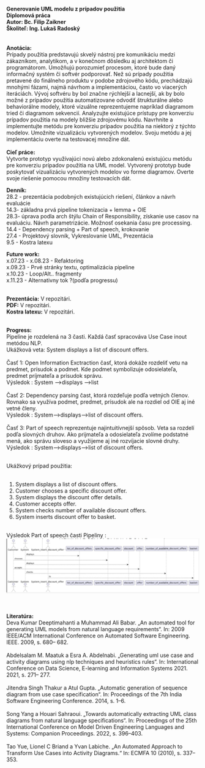 **Generovanie UML modelu z prípadov použitia**<br />
**Diplomová práca**<br />
**Autor: Bc. Filip Zaikner**<br />
**Školiteľ: Ing. Lukaš Radoský**<br />
<br /><br />
**Anotácia:**<br />
Prípady použitia predstavujú skvelý nástroj pre komunikáciu medzi
zákazníkom, analytikom, a v konečnom dôsledku aj architektom či
programátorom. Umožňujú porozumieť procesom, ktoré bude daný informačný
systém či softvér podporovať. Než sú prípady použitia pretavené do finálneho
produktu v podobe zdrojového kódu, prechádzajú mnohými fázami, najmä
návrhom a implementáciou, často vo viacerých iteráciách. Vývoj softvéru
by bol značne rýchlejší a lacnejší, ak by bolo možné z prípadov použitia
automatizovane odvodiť štrukturálne alebo behaviorálne modely, ktoré vizuálne
reprezentujeme napríklad diagramom tried či diagramom sekvencií.
Analyzujte existujúce prístupy pre konverziu prípadov použitia na modely
bližšie zdrojovému kódu. Navrhnite a implementujte metódu pre konverziu
prípadov použitia na niektorý z týchto modelov. Umožnite vizualizáciu
vytvorených modelov. Svoju metódu a jej implementáciu overte na testovacej
množine dát.<br /><br />
**Cieľ práce:**<br />
Vytvorte prototyp využívajúci novú alebo zdokonalenú existujúcu metódu
pre konverziu prípadov použitia na UML model. Vytvorený prototyp bude
poskytovať vizualizáciu vytvorených modelov vo forme diagramov. Overte
svoje riešenie pomocou množiny testovacích dát.<br />

**Denník:**<br />
28.2 - prezentácia podobných existujúcich riešení, článkov a návrh evaluácie<br />
14.3- základna prvá pipeline tokenizacia + lemma + OIE<br />
28.3- úprava podla arch štýlu Chain of Responsibility, získanie use casov na evaluáciu. Návrh parametrizácie. Možnosť osekania času pre processing.<br />
14.4 - Dependency parsing + Part of speech, krokovanie<br />
27.4 - Projektový slovník, Vykreslovanie UML, Prezentácia<br />
9.5 - Kostra latexu<br />

**Future work:**<br />
x.07.23 - x.08.23 - Refaktoring<br />
x.09.23 - Prvé stránky textu, optimalizácia pipeline<br />
x.10.23 - Loop/Alt.. fragmenty<br />
x.11.23 - Alternativny tok ?(podľa progressu)<br /><br />

**Prezentácia:** V repozitári.<br />
**PDF:** V repozitári.<br />
**Kostra latexu:** V repozitári.<br /><br />

**Progress:**<br />
Pipeline je rozdelená na 3 časti. Každá časť spracováva Use Case inout metódou NLP.<br />
Ukážková veta: System displays a list of discount offers.<br />
<br />
Časť 1: Open Information Exctraction časť, ktorá dokáže rozdeliť vetu na predmet, prísudok a podmet. Kde podmet symbolizuje odosielateľa, predmet príjmateľa a prísudok správu.<br /> 
Výsledok :   System -->displays -->list <br /> <br />
Časť 2: Dependency parsing čast, ktorá rozdeľuje podľa vetných členov. Rovnako sa využíva podmet, predmet, prísudok ale na rozdiel od OIE aj iné vetné členy.<br /> 
Výsledok :   System-->displays-->list of discount offers. <br /> <br />
Časť 3: Part of speech reprezentuje najintuitívnejší spôsob. Veta sa rozdelí podľa slovných druhov. Ako prijmateľa a odosielateľa zvolíme podstatné mená, ako správu sloveso a využijeme aj iné rozvíjacie slovné druhy.<br /> 
Výsledok :  System-->displays-->list of discount offers. <br /> <br /> 

Ukážkový prípad použitia: <br /> <br /> 

1. System displays a list of discount offers. <br /> 
2. Customer chooses a specific discount offer. <br /> 
3. System displays the discount offer details. <br /> 
4. Customer accepts offer. <br /> 
5. System checks number of available discount offers. <br /> 
6. System inserts discount offer to basket. <br /> <br /> 

Výsledok Part of speech časti Pipeliny : <br />
![POS pipeline](pipeline.png)<br /><br /><br />

**Literatúra:**<br />
Deva Kumar Deeptimahanti a Muhammad Ali Babar. „An automated tool for generating UML models from natural language requirements“. In: 2009 IEEE/ACM
International Conference on Automated Software Engineering. IEEE. 2009, s. 680–
682.<br /><br />
Abdelsalam M. Maatuk a Esra A. Abdelnabi. „Generating uml use case and activity diagrams using nlp techniques and heuristics rules“. In: International Conference on Data Science, E-learning and Information Systems 2021. 2021, s. 271–
277.<br /><br />
Jitendra Singh Thakur a Atul Gupta. „Automatic generation of sequence diagram
from use case specification“. In: Proceedings of the 7th India Software Engineering
Conference. 2014, s. 1–6.<br /><br />
Song Yang a Houari Sahraoui. „Towards automatically extracting UML class diagrams from natural language specifications“. In: Proceedings of the 25th International Conference on Model Driven Engineering Languages and Systems: Companion Proceedings. 2022, s. 396–403.<br /><br />
Tao Yue, Lionel C Briand a Yvan Labiche. „An Automated Approach to Transform
Use Cases into Activity Diagrams.“ In: ECMFA 10 (2010), s. 337–353.<br />

